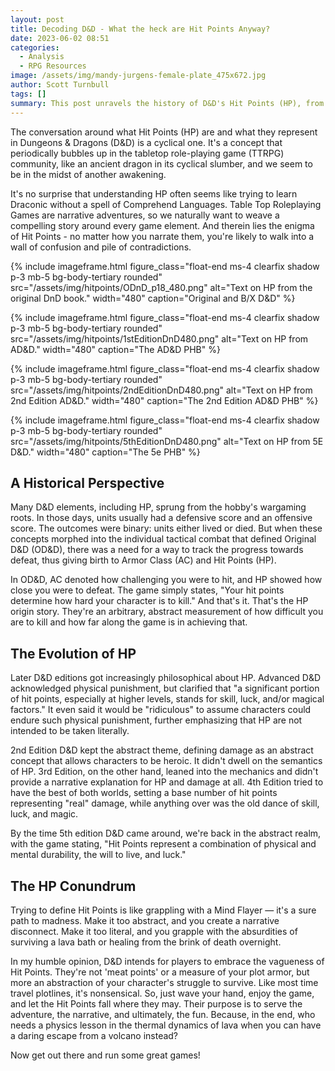 ```yaml
---
layout: post
title: Decoding D&D - What the heck are Hit Points Anyway?
date: 2023-06-02 08:51
categories:
  - Analysis
  - RPG Resources
image: /assets/img/mandy-jurgens-female-plate_475x672.jpg
author: Scott Turnbull
tags: []
summary: This post unravels the history of D&D's Hit Points (HP), from wargaming roots to 5th Ed's abstract system. And it looks into what the heck hit points are supposed to be anyway.
---
```

The conversation around what Hit Points (HP) are and what they represent in Dungeons & Dragons (D&D) is a cyclical one. It's a concept that periodically bubbles up in the tabletop role-playing game (TTRPG) community, like an ancient dragon in its cyclical slumber, and we seem to be in the midst of another awakening.

It's no surprise that understanding HP often seems like trying to learn Draconic without a spell of Comprehend Languages. Table Top Roleplaying Games are narrative adventures, so we naturally want to weave a compelling story around every game element. And therein lies the enigma of Hit Points - no matter how you narrate them, you're likely to walk into a wall of confusion and pile of contradictions.

<div class="d-inline-flex flex-column float-end">
{% include imageframe.html
  figure_class="float-end ms-4 clearfix shadow p-3 mb-5 bg-body-tertiary rounded"
  src="/assets/img/hitpoints/ODnD_p18_480.png"
  alt="Text on HP from the original DnD book."
  width="480"
  caption="Original and B/X D&D"
%}

{% include imageframe.html
  figure_class="float-end ms-4 clearfix shadow p-3 mb-5 bg-body-tertiary rounded"
  src="/assets/img/hitpoints/1stEditionDnD480.png"
  alt="Text on HP from AD&D."
  width="480"
  caption="The AD&D PHB"
%}

{% include imageframe.html
  figure_class="float-end ms-4 clearfix shadow p-3 mb-5 bg-body-tertiary rounded"
  src="/assets/img/hitpoints/2ndEditionDnD480.png"
  alt="Text on HP from 2nd Edition AD&D."
  width="480"
  caption="The 2nd Edition AD&D PHB"
%}

{% include imageframe.html
  figure_class="float-end ms-4 clearfix shadow p-3 mb-5 bg-body-tertiary rounded"
  src="/assets/img/hitpoints/5thEditionDnD480.png"
  alt="Text on HP from 5E D&D."
  width="480"
  caption="The 5e PHB"
%}
</div>

## A Historical Perspective

Many D&D elements, including HP, sprung from the hobby's wargaming roots. In those days, units usually had a defensive score and an offensive score. The outcomes were binary: units either lived or died. But when these concepts morphed into the individual tactical combat that defined Original D&D (OD&D), there was a need for a way to track the progress towards defeat, thus giving birth to Armor Class (AC) and Hit Points (HP).

In OD&D, AC denoted how challenging you were to hit, and HP showed how close you were to defeat. The game simply states, "Your hit points determine how hard your character is to kill." And that's it. That's the HP origin story. They're an arbitrary, abstract measurement of how difficult you are to kill and how far along the game is in achieving that.

## The Evolution of HP

Later D&D editions got increasingly philosophical about HP. Advanced D&D acknowledged physical punishment, but clarified that "a significant portion of hit points, especially at higher levels, stands for skill, luck, and/or magical factors." It even said it would be "ridiculous" to assume characters could endure such physical punishment, further emphasizing that HP are not intended to be taken literally.

2nd Edition D&D kept the abstract theme, defining damage as an abstract concept that allows characters to be heroic. It didn't dwell on the semantics of HP. 3rd Edition, on the other hand, leaned into the mechanics and didn't provide a narrative explanation for HP and damage at all. 4th Edition tried to have the best of both worlds, setting a base number of hit points representing "real" damage, while anything over was the old dance of skill, luck, and magic.

By the time 5th edition D&D came around, we're back in the abstract realm, with the game stating, "Hit Points represent a combination of physical and mental durability, the will to live, and luck."

## The HP Conundrum

Trying to define Hit Points is like grappling with a Mind Flayer — it's a sure path to madness. Make it too abstract, and you create a narrative disconnect. Make it too literal, and you grapple with the absurdities of surviving a lava bath or healing from the brink of death overnight.

In my humble opinion, D&D intends for players to embrace the vagueness of Hit Points. They're not 'meat points' or a measure of your plot armor, but more an abstraction of your character's struggle to survive. Like most time travel plotlines, it's nonsensical. So, just wave your hand, enjoy the game, and let the Hit Points fall where they may. Their purpose is to serve the adventure, the narrative, and ultimately, the fun. Because, in the end, who needs a physics lesson in the thermal dynamics of lava when you can have a daring escape from a volcano instead? 

Now get out there and run some great games!